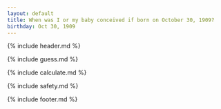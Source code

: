 ```yaml
---
layout: default
title: When was I or my baby conceived if born on October 30, 1909?
birthday: Oct 30, 1909
---
```


{% include header.md %}

{% include guess.md %}

{% include calculate.md %}

{% include safety.md %}

{% include footer.md %}



